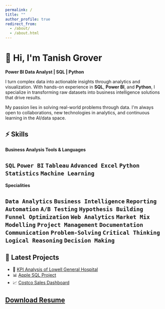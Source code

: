 ```yaml
---
permalink: /
title: ""
author_profile: true
redirect_from:
  - /about/
  - /about.html
---
```


# 👋 Hi, I'm Tanish Grover  
**Power BI Data Analyst | SQL | Python**

I turn complex data into actionable insights through analytics and visualization. With hands-on experience in **SQL**, **Power BI**, and **Python**, I specialize in transforming raw datasets into business intelligence solutions that drive results.

My passion lies in solving real-world problems through data. I'm always open to collaborations, new technologies in analytics, and continuous learning in the AI/data space.


## ⚡ Skills

#### **Business Analysis Tools & Languages**  
## `SQL` `Power BI` `Tableau` `Advanced Excel` `Python` `Statistics` `Machine Learning`

**Specialities**  
## `Data Analytics` `Business Intelligence` `Reporting` `Automation` `A/B Testing` `Hypothesis Building` `Funnel Optimization` `Web Analytics` `Market Mix Modelling` `Project Management` `Documentation` `Communication` `Problem-Solving` `Critical Thinking` `Logical Reasoning` `Decision Making`

## 🚀 Latest Projects


- 🏥 [KPI Analysis of Lowell General Hospital](/portfolio/Lowell-general-hospital-analysis/)
- 📊 [Apple SQL Project](/portfolio/Apple-SQL-Project/)
- 📈 [Costco Sales Dashboard](/portfolio/Costco-Sales-Dashboard/)


## [Download Resume](https://tanish8851.github.io/Portfolio//files/tanish_grover_resume.pdf)



